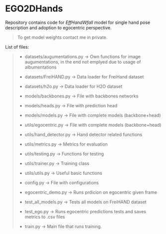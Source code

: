
# EGO2DHands

  Repository contains code for *EffHandWfall* model for single hand pose description and adoption to egocentric perspective. 

> To get model weights contact me in private.

List of files:

 

> - datasets/augumentations.py -> Own functions for image augumentations, in the end not emplyed due to usage of albumentations
>  - datasets/FreiHAND.py -> Data loader for FreiHand dataset
>   - datasets/h2o.py -> Data loader for H2O dataset
>   
>   - models/backbones.py -> File with backbones networks
>   - models/heads.py -> File with prediction head
>   - models/models.py -> File with complete models (backbone+head)
>   
>   - utils/egocentric.py -> File with complete models (backbone+head)
>   - utils/hand_detector.py -> Hand detector related functions
>   - utils/metrics.py -> Metrics for evaluation
>   - utils/testing.py -> Functions for testing
>   - utils/trainer.py -> Training class
>   - utils/utils.py -> Useful basic functions
>   
>   - config.py -> File with configurations
>   - egocentric_demo.py -> Runs prdicion on egocentric given frame
>   - test_all_models.py -> Tests all models on FreiHAND dataset
>   - test_ego.py -> Runs egocentric predictions tests and saves metrics to .csv files
>   - train.py -> Main file that runs training.
